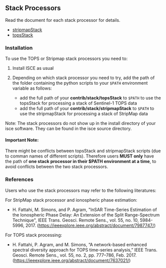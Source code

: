## Stack Processors

Read the document for each stack processor for details.

+ [stripmapStack](./stripmapStack/README.md)
+ [topsStack](./topsStack/README.md)

### Installation

To use the TOPS or Stripmap stack processors you need to:

1. Install ISCE as usual

2. Depending on which stack processor you need to try, add the path of the folder containing the python scripts to your `$PATH` environment variable as follows:
   - add the full path of your **contrib/stack/topsStack** to `$PATH` to use the topsStack for processing a stack of Sentinel-1 TOPS data
   - add the full path of your **contrib/stack/stripmapStack** to `$PATH` to use the stripmapStack for processing a stack of StripMap data

Note: The stack processors do not show up in the install directory of your isce software. They can be found in the isce source directory. 

#### Important Note: ####

There might be conflicts between topsStack and stripmapStack scripts (due to comman names of different scripts). Therefore users **MUST only** have the path of **one stack processor in their $PATH environment at a time**, to avoid conflicts between the two stack processors.

### References

Users who use the stack processors may refer to the following literatures:

For StripMap stack processor and ionospheric phase estimation:

+ H. Fattahi, M. Simons, and P. Agram, "InSAR Time-Series Estimation of the Ionospheric Phase Delay: An Extension of the Split Range-Spectrum Technique", IEEE Trans. Geosci. Remote Sens., vol. 55, no. 10, 5984-5996, 2017. (https://ieeexplore.ieee.org/abstract/document/7987747/)

For TOPS stack processing:

+ H. Fattahi, P. Agram, and M. Simons, “A network-based enhanced spectral diversity approach for TOPS time-series analysis,” IEEE Trans. Geosci. Remote Sens., vol. 55, no. 2, pp. 777–786, Feb. 2017. (https://ieeexplore.ieee.org/abstract/document/7637021/)
